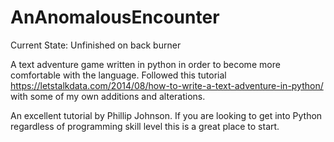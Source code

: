 # AnAnomalousEncounter

Current State: Unfinished on back burner

A text adventure game written in python in order to become more comfortable with the language. Followed this tutorial https://letstalkdata.com/2014/08/how-to-write-a-text-adventure-in-python/ with some of my own additions and alterations.

An excellent tutorial by Phillip Johnson. If you are looking to get into Python regardless of programming skill level this is a great place to start.
